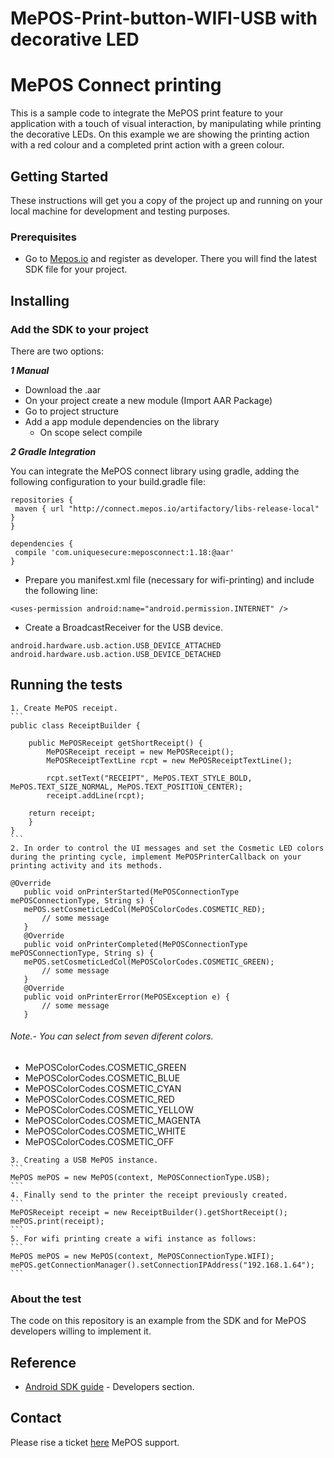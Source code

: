 # MePOS-Print-button-WIFI-USB with decorative LED

# MePOS Connect printing

This is a sample code to  integrate the MePOS print feature to your application with a touch of visual interaction, by manipulating while printing the decorative LEDs. On this example we are showing the printing action with a red colour and a completed print action with a green colour.

## Getting Started

These instructions will get you a copy of the project up and running on your local machine for development and testing purposes.

### Prerequisites


* Go to [Mepos.io](http://mepos.io/developers) and register as developer. There you will find the latest SDK file for your project.

## Installing

### Add the SDK to your project

There are two options:

***1 Manual***

- Download the .aar
- On your project create a new module (Import AAR Package)
- Go to project structure
- Add a app module dependencies on the library
    - On scope select compile

***2 Gradle Integration***

  You can integrate the MePOS connect library using gradle, adding the following configuration to your build.gradle file:

```
repositories {
 maven { url "http://connect.mepos.io/artifactory/libs-release-local" }
}
```

```
dependencies {
 compile 'com.uniquesecure:meposconnect:1.18:@aar'
}
```

* Prepare you manifest.xml file (necessary for wifi-printing) and include the following line:
```
<uses-permission android:name="android.permission.INTERNET" />
```
* Create a BroadcastReceiver for the USB device.

```
android.hardware.usb.action.USB_DEVICE_ATTACHED
android.hardware.usb.action.USB_DEVICE_DETACHED
```

## Running the tests
~~~
1. Create MePOS receipt.
```
public class ReceiptBuilder {

    public MePOSReceipt getShortReceipt() {
        MePOSReceipt receipt = new MePOSReceipt();
        MePOSReceiptTextLine rcpt = new MePOSReceiptTextLine();

        rcpt.setText("RECEIPT", MePOS.TEXT_STYLE_BOLD, MePOS.TEXT_SIZE_NORMAL, MePOS.TEXT_POSITION_CENTER);
        receipt.addLine(rcpt);

    return receipt;
    }
}
```
2. In order to control the UI messages and set the Cosmetic LED colors during the printing cycle, implement MePOSPrinterCallback on your printing activity and its methods.
~~~
```
@Override
   public void onPrinterStarted(MePOSConnectionType mePOSConnectionType, String s) {
   mePOS.setCosmeticLedCol(MePOSColorCodes.COSMETIC_RED);   
       // some message
   }
   @Override
   public void onPrinterCompleted(MePOSConnectionType mePOSConnectionType, String s) {
   mePOS.setCosmeticLedCol(MePOSColorCodes.COSMETIC_GREEN);
       // some message
   }
   @Override
   public void onPrinterError(MePOSException e) {
       // some message
   }   

```
###### Note.- You can select from seven diferent colors.
* MePOSColorCodes.COSMETIC_GREEN
* MePOSColorCodes.COSMETIC_BLUE
* MePOSColorCodes.COSMETIC_CYAN
* MePOSColorCodes.COSMETIC_RED
* MePOSColorCodes.COSMETIC_YELLOW
* MePOSColorCodes.COSMETIC_MAGENTA
* MePOSColorCodes.COSMETIC_WHITE
* MePOSColorCodes.COSMETIC_OFF

~~~
3. Creating a USB MePOS instance.
```
MePOS mePOS = new MePOS(context, MePOSConnectionType.USB);
```
4. Finally send to the printer the receipt previously created.
```
MePOSReceipt receipt = new ReceiptBuilder().getShortReceipt();
mePOS.print(receipt);
```
5. For wifi printing create a wifi instance as follows:
```
MePOS mePOS = new MePOS(context, MePOSConnectionType.WIFI);
mePOS.getConnectionManager().setConnectionIPAddress("192.168.1.64");
```
~~~

### About the test

The code on this repository is an example from the SDK and for MePOS developers willing to implement it.

## Reference

* [Android SDK guide](http://mepos.io/) - Developers section.


## Contact

Please rise a ticket [here](https://mepos.zendesk.com/hc/en-us/requests/new) MePOS support.
